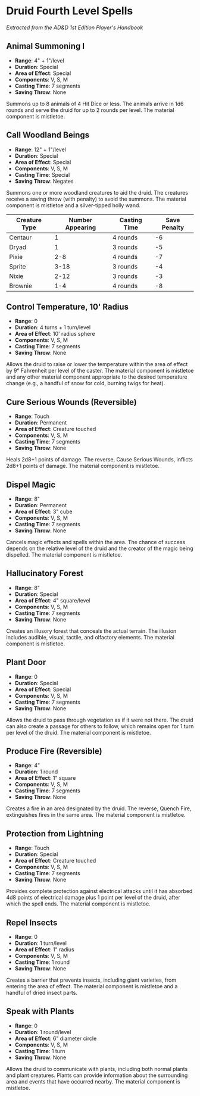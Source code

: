 # Druid Fourth Level Spells

*Extracted from the AD&D 1st Edition Player's Handbook*

## Animal Summoning I
- **Range**: 4" + 1"/level
- **Duration**: Special
- **Area of Effect**: Special
- **Components**: V, S, M
- **Casting Time**: 7 segments
- **Saving Throw**: None

Summons up to 8 animals of 4 Hit Dice or less. The animals arrive in 1d6 rounds and serve the druid for up to 2 rounds per level. The material component is mistletoe.

## Call Woodland Beings
- **Range**: 12" + 1"/level
- **Duration**: Special
- **Area of Effect**: Special
- **Components**: V, S, M
- **Casting Time**: Special
- **Saving Throw**: Negates

Summons one or more woodland creatures to aid the druid. The creatures receive a saving throw (with penalty) to avoid the summons. The material component is mistletoe and a silver-tipped holly wand.

| Creature Type | Number Appearing | Casting Time | Save Penalty |
|---------------|------------------|--------------|--------------|
| Centaur       | 1                | 4 rounds     | -6           |
| Dryad         | 1                | 3 rounds     | -5           |
| Pixie         | 2-8              | 4 rounds     | -7           |
| Sprite        | 3-18             | 3 rounds     | -4           |
| Nixie         | 2-12             | 3 rounds     | -3           |
| Brownie       | 1-4              | 4 rounds     | -8           |

## Control Temperature, 10' Radius
- **Range**: 0
- **Duration**: 4 turns + 1 turn/level
- **Area of Effect**: 10' radius sphere
- **Components**: V, S, M
- **Casting Time**: 7 segments
- **Saving Throw**: None

Allows the druid to raise or lower the temperature within the area of effect by 9° Fahrenheit per level of the caster. The material component is mistletoe and any other material component appropriate to the desired temperature change (e.g., a handful of snow for cold, burning twigs for heat).

## Cure Serious Wounds (Reversible)
- **Range**: Touch
- **Duration**: Permanent
- **Area of Effect**: Creature touched
- **Components**: V, S, M
- **Casting Time**: 7 segments
- **Saving Throw**: None

Heals 2d8+1 points of damage. The reverse, Cause Serious Wounds, inflicts 2d8+1 points of damage. The material component is mistletoe.

## Dispel Magic
- **Range**: 8"
- **Duration**: Permanent
- **Area of Effect**: 3" cube
- **Components**: V, S, M
- **Casting Time**: 7 segments
- **Saving Throw**: None

Cancels magic effects and spells within the area. The chance of success depends on the relative level of the druid and the creator of the magic being dispelled. The material component is mistletoe.

## Hallucinatory Forest
- **Range**: 8"
- **Duration**: Special
- **Area of Effect**: 4" square/level
- **Components**: V, S, M
- **Casting Time**: 7 segments
- **Saving Throw**: None

Creates an illusory forest that conceals the actual terrain. The illusion includes audible, visual, tactile, and olfactory elements. The material component is mistletoe.

## Plant Door
- **Range**: 0
- **Duration**: Special
- **Area of Effect**: Special
- **Components**: V, S, M
- **Casting Time**: 7 segments
- **Saving Throw**: None

Allows the druid to pass through vegetation as if it were not there. The druid can also create a passage for others to follow, which remains open for 1 turn per level of the druid. The material component is mistletoe.

## Produce Fire (Reversible)
- **Range**: 4"
- **Duration**: 1 round
- **Area of Effect**: 1" square
- **Components**: V, S, M
- **Casting Time**: 7 segments
- **Saving Throw**: None

Creates a fire in an area designated by the druid. The reverse, Quench Fire, extinguishes fires in the same area. The material component is mistletoe.

## Protection from Lightning
- **Range**: Touch
- **Duration**: Special
- **Area of Effect**: Creature touched
- **Components**: V, S, M
- **Casting Time**: 7 segments
- **Saving Throw**: None

Provides complete protection against electrical attacks until it has absorbed 4d8 points of electrical damage plus 1 point per level of the druid, after which the spell ends. The material component is mistletoe.

## Repel Insects
- **Range**: 0
- **Duration**: 1 turn/level
- **Area of Effect**: 1" radius
- **Components**: V, S, M
- **Casting Time**: 1 round
- **Saving Throw**: None

Creates a barrier that prevents insects, including giant varieties, from entering the area of effect. The material component is mistletoe and a handful of dried insect parts.

## Speak with Plants
- **Range**: 0
- **Duration**: 1 round/level
- **Area of Effect**: 6" diameter circle
- **Components**: V, S, M
- **Casting Time**: 1 turn
- **Saving Throw**: None

Allows the druid to communicate with plants, including both normal plants and plant creatures. Plants can provide information about the surrounding area and events that have occurred nearby. The material component is mistletoe.
